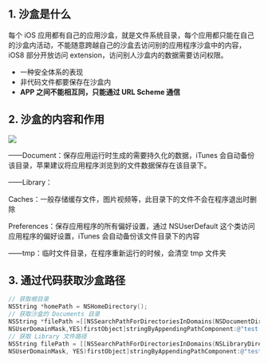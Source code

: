 ## 1. 沙盒是什么

每个 iOS 应用都有自己的应用沙盒，就是文件系统目录，每个应用都只能在自己的沙盒内活动，不能随意跨越自己的沙盒去访问别的应用程序沙盒中的内容，iOS8 部分开放访问 extension，访问别人沙盒内的数据需要访问权限。

+ 一种安全体系的表现
+ 非代码文件都要保存在沙盒内
+ **APP 之间不能相互同，只能通过 URL Scheme 通信**

## 2. 沙盒的内容和作用

![](https://tva1.sinaimg.cn/large/008i3skNgy1gudymj11mij610m07imxn02.jpg)

——Document：保存应用运行时生成的需要持久化的数据，iTunes 会自动备份该目录，苹果建议将应用程序浏览到的文件数据保存在该目录下。

——Library：

Caches：一般存储缓存文件，图片视频等，此目录下的文件不会在程序退出时删除

Preferences：保存应用程序的所有偏好设置，通过 NSUserDefault 这个类访问应用程序的偏好设置，iTunes 会自动备份该文件目录下的内容

——tmp：临时文件目录，在程序重新运行的时候，会清空 tmp 文件夹

## 3. 通过代码获取沙盒路径

```objective-c
// 获取根目录
NSString *homePath = NSHomeDirectory();
// 获取沙盒的 Documents 目录
NSString *filePath =[[NSSearchPathForDirectoriesInDomains(NSDocumentDirectory,
NSUserDomainMask,YES)firstObject]stringByAppendingPathComponent:@"test.txt"];
// 获取 Library 文件路径
NSString filePath = [[NSSearchPathForDirectoriesInDomains(NSLibraryDirectory,
NSUserDomainMask, YES)firstObject]stringByAppendingPathComponent:@"test.txt"];
```

